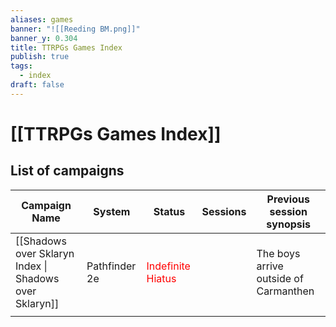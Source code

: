 ```yaml
---
aliases: games
banner: "![[Reeding BM.png]]"
banner_y: 0.304
title: TTRPGs Games Index
publish: true
tags:
  - index
draft: false
---
```

# [[TTRPGs Games Index]]

## List of campaigns


| Campaign Name                                          | System        | Status                                     | Sessions | Previous session synopsis             |
| ------------------------------------------------------ | ------------- | ------------------------------------------ | -------- | ------------------------------------- |
| [[Shadows over Sklaryn Index \| Shadows over Sklaryn]] | Pathfinder 2e | <font color="red">Indefinite Hiatus</font> |          | The boys arrive outside of Carmanthen |
|                                                        |               |                                            |          |                                       |
